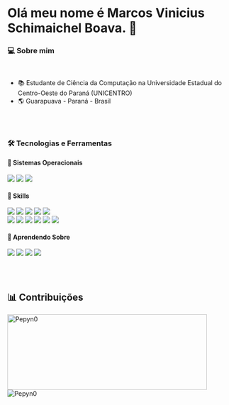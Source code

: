 # Olá meu nome é Marcos Vinicius Schimaichel Boava. 🤙

### 💻 Sobre mim 
<br>
<ul>
  <li>📚 Estudante de Ciência da Computação na Universidade Estadual do Centro-Oeste do Paraná (UNICENTRO)</li>
  <li>🌎 Guarapuava - Paraná - Brasil</li>
</ul>

##
<br>

### 🛠 Tecnologias e Ferramentas 

<div>
  
  #### 💽 Sistemas Operacionais 
  <img src="https://img.shields.io/badge/Windows-0078D6?style=for-the-badge&logo=windows&logoColor=white"/>  <img src="https://img.shields.io/badge/Pop!_OS-48B9C7?style=for-the-badge&logo=Pop!_OS&logoColor=white"/>  <img src="https://img.shields.io/badge/Android-3DDC84?style=for-the-badge&logo=android&logoColor=white"/>

  #### 🎯 Skills 
  <img src="https://img.shields.io/badge/Node.js-43853D?style=for-the-badge&logo=node.js&logoColor=white"/> <img src="https://img.shields.io/badge/TypeScript-007ACC?style=for-the-badge&logo=typescript&logoColor=white"/> <img src="https://img.shields.io/badge/HTML5-E34F26?style=for-the-badge&logo=html5&logoColor=white"/> <img src="https://img.shields.io/badge/CSS3-1572B6?style=for-the-badge&logo=css3&logoColor=white"/> <img src="https://img.shields.io/badge/JavaScript-323330?style=for-the-badge&logo=javascript&logoColor=F7DF1E"/>
  <br>
  <img src="https://img.shields.io/badge/Python-14354C?style=for-the-badge&logo=python&logoColor=white"/> <img src="https://img.shields.io/badge/C-00599C?style=for-the-badge&logo=c&logoColor=white"/> <img src="https://img.shields.io/badge/C%2B%2B-00599C?style=for-the-badge&logo=c%2B%2B&logoColor=white"/> <img src="https://img.shields.io/badge/C%23-239120?style=for-the-badge&logo=c-sharp&logoColor=white"/> <img src="https://img.shields.io/badge/Java-ED8B00?style=for-the-badge&logo=openjdk&logoColor=white"/> <img src="https://img.shields.io/badge/Angular-DD0031?style=for-the-badge&logo=angular&logoColor=white"/>

  #### 📝 Aprendendo Sobre
  <img src="https://img.shields.io/badge/Unity-100000?style=for-the-badge&logo=unity&logoColor=white"/> <img src="https://img.shields.io/badge/Flutter-02569B?style=for-the-badge&logo=flutter&logoColor=white"/> <img src="https://img.shields.io/badge/Dart-0175C2?style=for-the-badge&logo=dart&logoColor=white"/> <img src="https://img.shields.io/badge/Ruby-CC342D?style=for-the-badge&logo=ruby&logoColor=white"/>
</div>

##
<br>

<div>
  
  ## 📊 Contribuições
  <a>
    <img width=450 height=170 align="center" alt="Pepyn0" src="https://github-readme-stats.vercel.app/api?username=Mfrozzz&theme=midnight-purple&show_icons=true&bg_color=0D1117&hide_border=true&count_private=true" />
  </a>
  <a> 
    <img align="center" alt="Pepyn0" src="https://github-readme-stats.vercel.app/api/top-langs/?username=Mfrozzz&theme=midnight-purple&layout=compact&bg_color=0D1117&hide_border=true&count_private=true" />
  </a>
</div>

##
<br>
